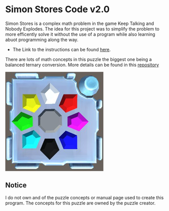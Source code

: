 # Simon Stores Code v2.0

Simon Stores is a complex math problem in the game Keep Talking and Nobody Explodes. The idea for this project was to simplify the problem to more efficently solve it without the use of a program while also learning abuot programming along the way.

- The Link to the instructions can be found [here](https://ktane.timwi.de/HTML/Simon%20Stores.html).

There are lots of math concepts in this puzzle the biggest one being a balanced ternary conversion.
More details can be found in this [repository](https://github.com/BrandonPacewic/BalancedTernaryConverter)

![pic](https://github.com/BrandonPacewic/SimonStores/blob/mega/images/simonStores.jpeg)


## Notice

I do not own and of the puzzle concepts or manual page used to create this program. The concepts for this puzzle are owned by the puzzle creator.
